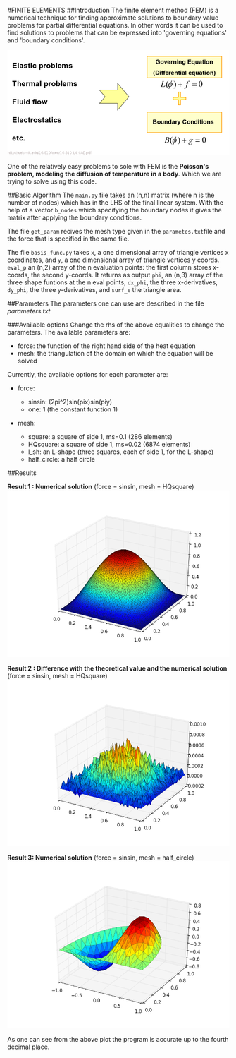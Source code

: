 #FINITE ELEMENTS
##Introduction
The finite element method (FEM) is a numerical technique for finding approximate solutions to boundary value problems for partial differential equations. In other words it can be used to find solutions to problems that can be expressed into 'governing equations' and 'boundary conditions'.


![theory](images/fem.png?raw=true)


One of the relatively easy problems to sole with FEM is the **Poisson's problem, modeling the diffusion of temperature in a body**. Which we are trying to solve using this code.

##Basic Algorithm
The `main.py` file takes an (n,n) matrix (where n is the number of nodes) which has in the LHS of the final linear system. With the help of a vector `b_nodes` which specifying the boundary nodes it gives the matrix after applying the boundary conditions.

The file `get_param` recives the mesh type given in the `parametes.txt`file and the force that is specified in the same file.

The file `basis_func.py` takes `x`, a  one dimensional array of triangle vertices x coordinates, and `y`, a one dimensional array of triangle vertices y coords. `eval_p` an (n,2) array of the n evaluation points: the first column stores x-coords, the second y-coords. It returns as output `phi`, an (n,3) array of the three shape funtions at the n eval points, `dx_phi`, the three x-derivatives, ` dy_phi`, the three y-derivatives, and `surf_e` the triangle area.


##Parameters
The parameters one can use are described in the file _parameters.txt_

###Available options
Change the rhs of the above equalities to change the parameters.
The available parameters are:

- force: the function of the right hand side of the heat equation
- mesh: the triangulation of the domain on which the equation will be solved

Currently, the available options for each parameter are:

- force:
    - sinsin: (2pi^2)sin(pix)sin(piy)
    - one: 1 (the constant function 1)

- mesh:
    - square: a square of side 1, ms=0.1 (286 elements)
    - HQsquare: a square of side 1, ms=0.02 (6874 elements)
    - l\_sh: an L-shape (three squares, each of side 1, for the L-shape)
    - half\_circle: a half circle

##Results

**Result 1 : Numerical solution** (force = sinsin, mesh = HQsquare)
![theory](images/solution_with_forcing.png?raw=true)


**Result 2 : Difference with the theoretical value and the numerical solution** (force = sinsin, mesh = HQsquare)
![theory](images/difference_from_actual_solution.png?raw=true)

**Result 3: Numerical solution** (force = sinsin, mesh = half\_circle)
![theory](images/force_sinsin_mesh_half_circle.png?raw=true)

As one can see from the above plot the program is accurate up to the fourth decimal place.


